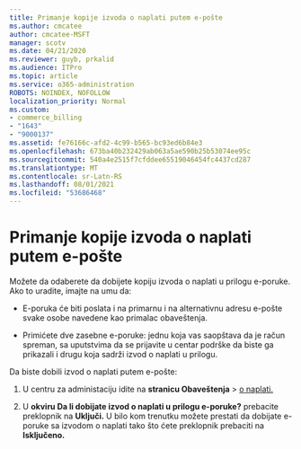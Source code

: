 ```yaml
---
title: Primanje kopije izvoda o naplati putem e-pošte
ms.author: cmcatee
author: cmcatee-MSFT
manager: scotv
ms.date: 04/21/2020
ms.reviewer: guyb, prkalid
ms.audience: ITPro
ms.topic: article
ms.service: o365-administration
ROBOTS: NOINDEX, NOFOLLOW
localization_priority: Normal
ms.custom:
- commerce_billing
- "1643"
- "9000137"
ms.assetid: fe76166c-afd2-4c99-b565-bc93ed6b84e3
ms.openlocfilehash: 673ba40b232429ab063a5ae590b25b53074ee95c
ms.sourcegitcommit: 540a4e2515f7cfddee65519046454fc4437cd287
ms.translationtype: MT
ms.contentlocale: sr-Latn-RS
ms.lasthandoff: 08/01/2021
ms.locfileid: "53686468"
---
```

# <a name="receive-copy-of-your-billing-statement-in-email"></a>Primanje kopije izvoda o naplati putem e-pošte

Možete da odaberete da dobijete kopiju izvoda o naplati u prilogu e-poruke. Ako to uradite, imajte na umu da:
  
- E-poruka će biti poslata i na primarnu i na alternativnu adresu e-pošte svake osobe navedene kao primalac obaveštenja.

- Primićete dve zasebne e-poruke: jednu koja vas saopštava da je račun spreman, sa uputstvima da se prijavite u centar podrške da biste ga prikazali i drugu koja sadrži izvod o naplati u prilogu.

Da biste dobili izvod o naplati putem e-pošte:
  
1. U centru za administaciju idite na **stranicu Obaveštenja** \> [o naplati.](https://go.microsoft.com/fwlink/p/?linkid=853212)

2. U **okviru Da li dobijate izvod o naplati u prilogu e-poruke?** prebacite preklopnik na **Uključi.** U bilo kom trenutku možete prestati da dobijate e-poruke sa izvodom o naplati tako što ćete preklopnik prebaciti na **Isključeno.**